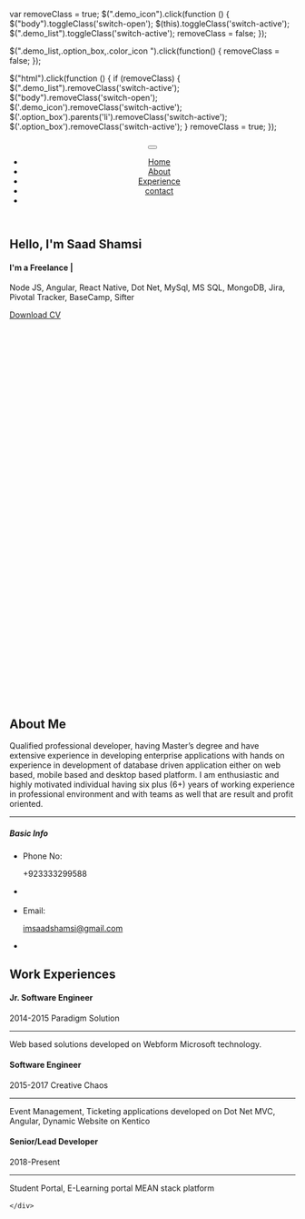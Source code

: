 <html lang="en"><head>
<!-- Meta -->
<meta charset="utf-8">
<meta http-equiv="X-UA-Compatible" content="IE=edge">
<meta content="Saad shamsi" name="author">
<meta name="viewport" content="width=device-width, initial-scale=1">
<meta name="description" content="Creating a professional, modern and sophisticated online resume website is easy with Martyn CV / Resume">
<meta name="keywords" content="CV, resume, card, vcard, online cv, online resume, professional resume, portfolio, one page, bootstrap responsive, creative html template, creative design, parallax, personal">

<!-- SITE TITLE -->
<title>Saad CV - Resume / CV / Portfolio</title>
<!-- Favicon Icon -->
<link rel="shortcut icon" type="image/x-icon" href="assets/images/favicon.png">
<!-- Animation CSS -->
<link rel="stylesheet" href="assets/css/animate.css">
<!-- Latest Bootstrap min CSS -->
<link rel="stylesheet" href="assets/bootstrap/css/bootstrap.min.css">
<!-- Google Font -->
<link href="https://fonts.googleapis.com/css?family=Montserrat:100,100i,200,200i,300,300i,400,400i,500,500i,600,600i,700,700i,800,800i,900,900i" rel="stylesheet">
<link href="https://fonts.googleapis.com/css?family=Roboto:100,100i,300,300i,400,400i,500,500i,700,700i,900,900i" rel="stylesheet">
<!-- Icon Font CSS -->
<link rel="stylesheet" href="assets/css/ionicons.min.css">
<link rel="stylesheet" href="assets/css/themify-icons.css">
<!-- FontAwesome CSS -->
<link rel="stylesheet" href="assets/css/all.min.css">
<!-- Flaticon Font CSS -->
<link rel="stylesheet" href="assets/css/flaticon.css">
<!--- owl carousel CSS-->
<link rel="stylesheet" href="assets/owlcarousel/css/owl.carousel.min.css">
<link rel="stylesheet" href="assets/owlcarousel/css/owl.theme.css">
<link rel="stylesheet" href="assets/owlcarousel/css/owl.theme.default.min.css">
<!-- Magnific Popup CSS -->
<link rel="stylesheet" href="assets/css/magnific-popup.css">
<!-- Scrollbar Css -->
<link rel="stylesheet" href="assets/css/jquery.mCustomScrollbar.min.css">
<!-- Style CSS -->
<link rel="stylesheet" href="assets/css/style.css">
<link rel="stylesheet" href="assets/css/responsive.css">

<!-- <script>
var sc_project=11981757; 
var sc_invisible=1; 
var sc_security="35d2687e"; 
var sc_https=1; 
</script> -->
<script src="https://www.statcounter.com/counter/counter.js" async=""></script>

</head>

<body data-spy="scroll" data-target=".navbar-nav" data-offset="110">
<!--    <div id="demo_content" class="demo_switcher">
 <div class="demo">
	<ul class="list_none">
    	<li><a href="https://1.envato.market/L1kKj" style="background-color:#88C74A" title="Buy Now"><i class="ion-android-cart"></i></a></li>
        <li><a href="javascript:void(0);" class="demo_icon" title="More Templates" style="background-color:#FF1D4D"><i class="ion-android-apps"></i></a></li>
    </ul>
    <div class="demo_list text-center">
    	<h5 class="font_style1">More HTML Template</h5>
    	<ul>	
        	<li><a href="https://bestwebcreator.com/dhyana/" title="Dhyana - Yoga Studio &amp; Meditation"><img src="https://previews.customer.envatousercontent.com/files/268614395/preview.__large_preview.jpg" alt="Dhyana - Yoga Studio &amp; Meditation"><span>Dhyana - Yoga Studio &amp; Meditation</span></a></li>
        	<li><a href="https://bestwebcreator.com/organiq/" target="_blank" title="Organiq - Organic Food HTML Template"><img src="https://previews.customer.envatousercontent.com/files/265515383/Preview.__large_preview.jpg" alt=""><span>Organiq - Organic Food HTML Template</span></a></li>
        	<li><a href="https://bestwebcreator.com/cafebiz/demo/" target="_blank" title="Cafe Biz | Restaurant &amp; Food"><img src="https://previews.customer.envatousercontent.com/files/264286444/Preview.__large_preview.jpg" alt=""><span>Cafe Biz | Restaurant &amp; Food</span></a></li>
        	<li><a href="https://bestwebcreator.com/eduglobal/" target="_blank" title="Eduglobal - LMS Education &amp; Courses"><img src="https://previews.customer.envatousercontent.com/files/264403499/Preview.__large_preview.jpg" alt=""><span>Eduglobal - LMS Education &amp; Courses</span></a></li>
            <li><a href="https://bestwebcreator.com/anger/" target="_blank" title="Anger - Creative Responsive Multi-Purpose"><img src="https://previews.customer.envatousercontent.com/files/262587712/Preview.__large_preview.jpg" alt=""><span>Anger - Creative Responsive Multi-Purpose</span></a></li>
            <li><a href="https://bestwebcreator.com/ATZShop/" target="_blank" title="ATZ Shop - Online Shopping Store"><img src="https://previews.customer.envatousercontent.com/files/258749574/00_Preview-image.__large_preview.jpg" alt=""><span>ATZ Shop - Online Shopping Store</span></a></li>
            <li><a href="https://bestwebcreator.com/cryptocash/" target="_blank" title="Cryptocash – ICO Cryptocurrency &amp; ICO Landing Page HTML5 + Dashboard Template"><img src="https://previews.customer.envatousercontent.com/files/254151235/01_Preview.__large_preview.jpg" alt=""><span>ICO Cryptocurrency Landing Page</span></a></li>
            <li><a href="https://bestwebcreator.com/cryptoking-landing-page/" target="_blank" title="Cryptoking ICO - Bitcoin &amp; ICO Cryptocurrency Landing Page HTML Template"><img src="https://previews.customer.envatousercontent.com/files/249437744/01_Preview.__large_preview.jpg" alt=""><span>Bitcoin &amp; ICO Cryptocurrency Landing Page</span></a></li>
            <li><a href="https://bestwebcreator.com/bitcurrency-demo/" target="_blank" title="Bitcurrency - Bitcoin and Cryptocurrency Landing Page HTML Template"><img src="https://previews.customer.envatousercontent.com/files/245306307/01_Preview.__large_preview.png" alt=""><span>Bitcoin and Cryptocurrency Landing Page</span></a></li>
        </ul>
    </div>
</div> -->
</div></script>

var removeClass = true;
$(".demo_icon").click(function () {
	$("body").toggleClass('switch-open');
	$(this).toggleClass('switch-active');
    $(".demo_list").toggleClass('switch-active');
    removeClass = false;
});

$(".demo_list,.option_box,.color_icon ").click(function() {
    removeClass = false;
});

$("html").click(function () {
    if (removeClass) {
        $(".demo_list").removeClass('switch-active');
		$("body").removeClass('switch-open');
		$('.demo_icon').removeClass('switch-active');
		$('.option_box').parents('li').removeClass('switch-active');
		$('.option_box').removeClass('switch-active');
    }
    removeClass = true;
});
	
</script></div>

<!-- LOADER -->
<div class="preloader" style="display: none;">
    <div class="loader">
		<div class="loader-inner ball-scale">
          <div></div>
          <div></div>
          <div></div>
		</div>
	</div>
</div>
<!-- END LOADER --> 

<!-- START HEADER -->
<header class="header_wrap fixed-top dark_skin hover_menu_style3 transparent-header nav-fixed">
  <div class="container">
    <nav class="navbar navbar-expand-lg"> 
    	<a class="navbar-brand page-scroll" href="#home_section">
        	<!-- <img class="logo_light" src="assets/images/logo_white.png" alt="logo">
            <img class="logo_dark" src="assets/images/logo_dark.png" alt="logo">
            <img class="logo_default" src="assets/images/logo_dark.png" alt="logo"> -->
        </a>
        <button class="navbar-toggler" type="button" data-toggle="collapse" data-target="#navbarSupportedContent" aria-controls="navbarSupportedContent" aria-expanded="false" aria-label="Toggle navigation"> <span class="ion-android-menu"></span> </button>
      	<div class="collapse navbar-collapse justify-content-end" id="navbarSupportedContent">
        	<a class="navbar-brand page-scroll" href="#home_section">
                <!-- <img class="logo_light" src="assets/images/logo_white.png" alt="logo">
                <img class="logo_dark" src="assets/images/logo_dark.png" alt="logo">
                <img class="logo_default" src="assets/images/logo_dark.png" alt="logo"> -->
            </a>
            <ul class="navbar-nav">
                <li>
                    <a class="nav-link page-scroll" href="#home_section">Home</a>
                </li>
                <li>
                    <a class="nav-link page-scroll" href="#about">About</a>
                </li>
                <!-- <li>
                    <a class="nav-link page-scroll" href="#services">Services</a>
                </li>
                <li>
                    <a class="nav-link page-scroll" href="#portfolio">Portfolio</a>
                </li> -->
                <li>
                    <a class="nav-link page-scroll" href="#experience">Experience</a>
                </li>
                <!-- <li>
                    <a class="nav-link page-scroll active" href="#blog">blog</a>
                </li> -->
                <li>
                    <a class="nav-link page-scroll" href="#contact">contact</a>
                </li>
                <li class="dropdown">
                    <!-- <a class="dropdown-toggle nav-link" href="#" data-toggle="dropdown">Pages</a> -->
                    <!-- <div class="dropdown-menu dropdown-reverse">
                        <ul> 
                            <li><a class="dropdown-item nav-link nav_item" href="portfolio-detail-dark.html">portfolio detail dark</a></li>
                            <li><a class="dropdown-item nav-link nav_item" href="portfolio-detail-sidemenu-dark.html">portfolio detail sidemenu dark</a></li>
                            <li><a class="dropdown-item nav-link nav_item" href="portfolio-detail-sidemenu-white.html">portfolio detail sidemenu white</a></li>
                            <li><a class="dropdown-item nav-link nav_item" href="portfolio-detail-white.html">portfolio detail white</a></li>
                            <li><a class="dropdown-item nav-link nav_item" href="blog-detail-dark.html">blog detail dark</a></li>
                            <li><a class="dropdown-item nav-link nav_item" href="blog-detail-sidemenu-dark.html">blog detail sidemenu dark</a></li>
                            <li><a class="dropdown-item nav-link nav_item" href="blog-detail-sidemenu-white.html">blog detail sidemenu white</a></li>
                            <li><a class="dropdown-item nav-link nav_item" href="blog-detail-white.html">blog detail white</a></li>
                        </ul>
                    </div> -->
                </li>
            </ul>
        </div>
    </nav>
  </div>
</header>
<!-- START HEADER --> 

<!-- START SECTION BANNER -->
<section id="home_section" class="banner_section banner_shape">
    <div class="banner_slide_content pb-0">
        <div class="container"><!-- STRART CONTAINER -->
            <div class="row justify-content-between align-items-center">
                <div class="col-xl-6 col-md-7">
                    <div class="banner_content banner_center_content">
                        <h2 class="animation animated fadeInUp" data-animation="fadeInUp" data-animation-delay="0.02s" style="animation-delay: 0.02s; opacity: 1;">Hello, I'm Saad Shamsi</h2>
                        <div id="typed-strings" class="d-none" style="display: none;">
                            <b>Full Stack Developer</b> <b>Technical Writer</b>
                        </div>
                        <h4 class="animation animated fadeInUp" data-animation="fadeInUp" data-animation-delay="0.03s" style="animation-delay: 0.03s; opacity: 1;">I'm a Freelance <span id="typed-text" class="text_default"></span><span class="typed-cursor">|</span></h4>
                        <p class="animation animated fadeInUp" data-animation="fadeInUp" data-animation-delay="0.04s" style="animation-delay: 0.04s; opacity: 1;">Node JS, Angular, React Native, Dot Net, MySql, MS SQL, MongoDB, Jira, Pivotal Tracker, BaseCamp, Sifter</p>
                        <a href="#" class="btn btn-default rounded-0 btn-aylen animation animated fadeInUp" data-animation="fadeInUp" data-animation-delay="0.05s" style="animation-delay: 0.05s; opacity: 1;">Download CV</a>
                    </div>
                </div>
                <div class="col-xl-5 col-md-5">
                	<div style="width: 445px;height: 669px;" class="banner_img animation animated fadeInUp" data-animation="fadeInUp" data-animation-delay="0.02s" style="animation-delay: 0.02s; opacity: 1;">
                    	<!-- <img src="assets/images/my_image.png" alt="my_image"> -->
                    </div>
                </div>
            </div>
        </div><!-- END CONTAINER-->
    </div>
    <!-- <div class="social_banner social_vertical">
    	<ul class="list_none social_icons text-center">
            <li><a href="#" class="sc_facebook"><i class="ion-social-facebook"></i></a></li>
            <li><a href="#" class="sc_twitter"><i class="ion-social-twitter"></i></a></li>
            <li><a href="#" class="sc_google"><i class="ion-social-googleplus"></i></a></li>
            <li><a href="#" class="sc_youtube"><i class="ion-social-youtube-outline"></i></a></li>
            <li><a href="#" class="sc_instagram"><i class="ion-social-instagram-outline"></i></a></li>
        </ul>
    </div> -->
</section>
<!-- END SECTION BANNER --> 

<!-- START SECTION ABOUT US -->
<section id="about">
    <div class="container">
        <div class="row">
                <div class="col-md-4">
                	<!-- <div class="about_img animation animated fadeInUp" data-animation="fadeInUp" data-animation-delay="0.02s" style="animation-delay: 0.02s; opacity: 1;">
                    	<img src="assets/images/about_img.png" alt="about_img">
                    </div> -->
                </div>
                <div class="col-md-8">
                	<div class="about_info animation animated fadeInUp" data-animation="fadeInUp" data-animation-delay="0.02s" style="animation-delay: 0.02s; opacity: 1;">
                        <div class="heading_s1 mb-3"> 
                          <h2>About Me</h2>
                        </div>
                        <p>Qualified professional developer, having Master’s degree and have extensive experience in developing enterprise applications 
                            with hands on experience in development of database driven application either on web based, mobile based and desktop based platform. 
                            I am enthusiastic and highly motivated individual having six plus (6+) years of working experience in professional environment and 
                            with teams as well that are result and profit oriented.</p>
                        <!-- <p>All the Lorem Ipsum generators on the Internet tend to repeat predefined chunks as necessary.Iipsum dolor sit amet consectetur adipiscing elitllus blandit massa enim.</p> -->
                        <hr>
                        <div class="heading_s1 mb-4"> 
                            <h5>Basic Info</h5>
                        </div>
                        <ul class="profile_info list_none" style="
                        display: block;
                    ">
                            <!-- <li>
                                <span class="title">Date of birth:</span>
                                <p>20 August 1990</p>
                            </li> -->
                            <li>
                                <span class="title">Phone No:</span>
                                <p>+923333299588</p>
                            </li>
                            <li></li>
                            <br>
                            <li>
                                <span class="title">Email:</span>
                                <p><a href="mailto:imsaadshamsi@gmail.com">imsaadshamsi@gmail.com</a></p>
                            </li>
                            <li></li>
                            <!-- <li>
                                <span class="title">Address:</span>
                                <p> 123 Street, Old Trafford, London </p>
                            </li> -->
                            <!-- <li>
                                <span class="title">Website:</span>
                                <p> www.mywebsite.com </p>
                            </li> -->
                            <!-- <li>
                                <span class="title">Freelance:</span>
                                <p>Available</p>
                            </li> -->
                        </ul>
                    </div>
                </div>
            </div>
    </div>
</section>
<!-- END SECTION ABOUT US -->

<!-- START SECTION SERVICES -->
<section id="services" class="bg_gray" style="display: none;">
	<div class="container">
    	<div class="row justify-content-center">
        	<div class="col-xl-6 col-lg-7 col-md-9 text-center">
            	<div class="heading_s1 animation text-center animated fadeInUp" data-animation="fadeInUp" data-animation-delay="0.02s" style="animation-delay: 0.02s; opacity: 1;">
                	<h2>Awesome Services</h2>
                </div>
                 <p class="animation animated fadeInUp" data-animation="fadeInUp" data-animation-delay="0.03s" style="animation-delay: 0.03s; opacity: 1;">Lorem ipsum dolor sit amet, consectetur adipiscing elit. Phasellus blandit massa enim. Nullam id varius nunc id varius nunc.</p>
            </div>
        </div>
        <div class="row animation animated fadeInUp" data-animation="fadeInUp" data-animation-delay="0.04s" style="animation-delay: 0.04s; opacity: 1;">
        	<div class="col-lg-4 col-sm-6 text-center">
            	<div class="icon_box icon_box_style_1">
                    <div class="box_icon mb-3">	
                        <i class="ti-image"></i>
                    </div>
                    <div class="icon_box_content">
                        <h5>Graphic Design</h5>
                        <p>There are many variations of passages of Lorem Ipsum available, but the majority have suffered alteration</p>
                    </div>
                </div>
            </div>
            <div class="col-lg-4 col-sm-6 text-center">
            	<div class="icon_box icon_box_style_1">
                    <div class="box_icon mb-3">	
                        <i class="ti-video-camera"></i>
                    </div>
                    <div class="icon_box_content">
                        <h5>Digital Marketing</h5>
                        <p>There are many variations of passages of Lorem Ipsum available, but the majority have suffered alteration</p>
                    </div>
                </div>
            </div>
            <div class="col-lg-4 col-sm-6 text-center">
            	<div class="icon_box icon_box_style_1">
                    <div class="box_icon mb-3">	
                        <i class="ti-crown"></i>
                    </div>
                    <div class="icon_box_content">
                        <h5>Branding</h5>
                        <p>There are many variations of passages of Lorem Ipsum available, but the majority have suffered alteration</p>
                    </div>
                 </div>
            </div>
        	<div class="col-lg-4 col-sm-6 text-center">
            	<div class="icon_box icon_box_style_1">
                    <div class="box_icon mb-3">	
                        <i class="ti-light-bulb"></i>
                    </div>
                    <div class="icon_box_content">
                        <h5>Development</h5>
                        <p>There are many variations of passages of Lorem Ipsum available, but the majority have suffered alteration</p>
                    </div>
                </div>
            </div>
            <div class="col-lg-4 col-sm-6 text-center">
            	<div class="icon_box icon_box_style_1">
                    <div class="box_icon mb-3">	
                        <i class="ti-mobile"></i>
                    </div>
                    <div class="icon_box_content">
                        <h5>Mobile Application</h5>
                        <p>There are many variations of passages of Lorem Ipsum available, but the majority have suffered alteration</p>
                    </div>
                </div>
            </div>
            <div class="col-lg-4 col-sm-6 text-center">
            	<div class="icon_box icon_box_style_1">
                    <div class="box_icon mb-3">	
						<i class="ti-camera"></i>
                    </div>
                    <div class="icon_box_content">
                        <h5>Photography</h5>
                        <p>There are many variations of passages of Lorem Ipsum available, but the majority have suffered alteration</p>
                    </div>
                </div>
            </div>
        </div>
    </div>
</section>
<!-- END SECTION SERVICES -->

<!-- START SECTION PORTFOLIO -->
<section id="portfolio" class="pb_70" style="display: none;">
    <div class="container">
    	<div class="row justify-content-center">
            <div class="col-xl-6 col-lg-7 col-md-9 text-center">
                <div class="heading_s1 animation animated fadeInUp" data-animation="fadeInUp" data-animation-delay="0.02s" style="animation-delay: 0.02s; opacity: 1;">
                    <h2>My Portfolio</h2>
                </div>
                <p class="animation animated fadeInUp" data-animation="fadeInUp" data-animation-delay="0.03s" style="animation-delay: 0.03s; opacity: 1;">Lorem ipsum dolor sit amet, consectetur adipiscing elit. Phasellus blandit massa enim. Nullam id varius nunc id varius nunc.</p>
            </div>
        </div>
        <div class="row">
            <div class="col-12">
                <div class="cleafix small_divider"></div>
            </div>
        </div>
        <div class="row mb-4 mb-md-5">
            <div class="col-md-12 text-center">
                <ul class="list_none grid_filter filter_tab2 animation animated fadeInUp" data-animation="fadeInUp" data-animation-delay="0.04s" style="animation-delay: 0.04s; opacity: 1;">
                    <li><a href="#" class="current" data-filter="*">all</a></li>
                    <li><a href="#" data-filter=".brands">Branding</a></li>
                    <li><a href="#" data-filter=".web-design">Web Design</a></li>
                    <li><a href="#" data-filter=".development">Development</a></li>
                </ul>
            </div>
        </div>
        <div class="row">
            <div class="col-md-12">
                <ul class="grid_container gutter_medium work_col3 portfolio_gallery portfolio_style2 animation animated fadeInUp" data-animation="fadeInUp" data-animation-delay="0.04s" style="animation-delay: 0.04s; opacity: 1; position: relative; height: 526.625px;">
                	<li class="grid-sizer"></li>
                    <!-- START PORTFOLIO ITEM -->
                    <li class="grid_item web-design" style="position: absolute; left: 0%; top: 0px;">
                        <div class="portfolio_item" data-tilt="">
                            <a href="#" class="image_link">
                                <img src="assets/images/portfolio_item_small1.jpg" alt="image">
                            </a>
                                <div class="portfolio_content">
                                    <div class="link_container">
                                        <a href="assets/images/portfolio_item1.jpg" class="image_popup"><i class="ion-image"></i></a>
                                        <a href="portfolio-detail-white.html"><i class="ion-plus"></i></a>
                                    </div>
                                    <h5><a href="portfolio-detail-white.html">Branded Products</a></h5>
                                    <p>Web Design</p>
                              </div>
                        </div>
                    </li>
                    <!-- END PORTFOLIO ITEM -->
                    <!-- START PORTFOLIO ITEM -->
                    <li class="grid_item brands web-design development" style="position: absolute; left: 33.3292%; top: 0px;">
                        <div class="portfolio_item" data-tilt="">
                            <a href="#" class="image_link">
                                <img src="assets/images/portfolio_item_small2.jpg" alt="image">
                            </a>
                                <div class="portfolio_content">
                                    <div class="link_container">
                                        <a href="assets/images/portfolio_item2.jpg" class="image_popup"><i class="ion-image"></i></a>
                                        <a href="portfolio-detail-white.html"><i class="ion-plus"></i></a>
                                    </div>
                                    <h5><a href="portfolio-detail-white.html">Visiting Card</a></h5>
                                    <p>Branding, Web Design, Development</p>
                              </div>
                        </div>
                    </li>
                    <!-- END PORTFOLIO ITEM -->
                    <!-- START PORTFOLIO ITEM -->
                    <li class="grid_item brands web-design" style="position: absolute; left: 66.6584%; top: 0px;">
                        <div class="portfolio_item" data-tilt="">
                        	<div class="carousel_slider owl-carousel owl-theme dots_white owl-loaded owl-drag" data-autoplay="true" data-loop="false" data-animate-in="fadeIn" data-animate-out="fadeOut" data-autoplay-timeout="3000" data-items="1">
                                
                                
                         	<div class="owl-stage-outer"><div class="owl-stage" style="transform: translate3d(-350px, 0px, 0px); transition: all 0s ease 0s; width: 700px;"><div class="owl-item" style="width: 350px;"><a href="#" class="image_link">
                                    <img src="assets/images/portfolio_item_small3.jpg" alt="image">
                                </a></div><div class="owl-item active" style="width: 350px;"><a href="#" class="image_link">
                                    <img src="assets/images/portfolio_item_small4.jpg" alt="image">
                                </a></div></div></div><div class="owl-nav disabled"><div class="owl-prev"><i class="ion-ios-arrow-back"></i></div><div class="owl-next"><i class="ion-ios-arrow-forward"></i></div></div><div class="owl-dots"><div class="owl-dot"><span></span></div><div class="owl-dot active"><span></span></div></div></div>
                                <div class="portfolio_content">
                                    <div class="link_container">
                                        <a href="assets/images/portfolio_item3.jpg" class="image_popup"><i class="ion-images"></i></a>
                                        <a href="assets/images/portfolio_item4.jpg" class="image_popup d-none"></a>
                                        <a href="portfolio-detail-white.html"><i class="ion-plus"></i></a>
                                    </div>
                                    <h5><a href="portfolio-detail-white.html">Coffee Cup Mockup</a></h5>
                                    <p>Branding, Web Design</p>
                              </div>
                        </div>
                    </li>
                    <!-- END PORTFOLIO ITEM -->
                    <!-- START PORTFOLIO ITEM -->
                    <li class="grid_item brands development" style="position: absolute; left: 0%; top: 263.328px;">
                        <div class="portfolio_item" data-tilt="">
                            <a href="#" class="image_link">
                                <img src="assets/images/portfolio_item_small5.jpg" alt="image">
                            </a>
                                <div class="portfolio_content">
                                    <div class="link_container">
                                        <a href="assets/images/portfolio_item5.jpg" class="image_popup"><i class="ion-image"></i></a>
                                        <a href="portfolio-detail-white.html"><i class="ion-plus"></i></a>
                                    </div>
                                    <h5><a href="portfolio-detail-white.html">Letter Design</a></h5>
                                    <p>Branding, Development</p>
                              </div>
                        </div>
                    </li>
                    <!-- END PORTFOLIO ITEM -->
                    <!-- START PORTFOLIO ITEM -->
                    <li class="grid_item brands web-design development" style="position: absolute; left: 33.3292%; top: 263.328px;">
                        <div class="portfolio_item" data-tilt="">
                            <a href="#" class="image_link">
                                <img src="assets/images/portfolio_item_small6.jpg" alt="image">
                            </a>
                                <div class="portfolio_content">
                                    <div class="link_container">
                                        <a href="assets/images/portfolio_item6.jpg" class="image_popup"><i class="ion-image"></i></a>
                                        <a href="portfolio-detail-white.html"><i class="ion-plus"></i></a>
                                    </div>
                                    <h5><a href="portfolio-detail-white.html">Branding Cap</a></h5>
                                    <p>Branding, Web Design, Development</p>
                              </div>
                        </div>
                    </li>
                    <!-- END PORTFOLIO ITEM -->
                    <!-- START PORTFOLIO ITEM -->
                    <li class="grid_item brands web-design development" style="position: absolute; left: 66.6584%; top: 263.328px;">
                        <div class="portfolio_item" data-tilt="">
                            <a href="#" class="image_link">
                                <img src="assets/images/portfolio_item_small7.jpg" alt="image">
                            </a>
                                <div class="portfolio_content">
                                    <div class="link_container">
                                        <a href="assets/images/portfolio_item7.jpg" class="image_popup"><i class="ion-image"></i></a>
                                        <a href="portfolio-detail-white.html"><i class="ion-plus"></i></a>
                                    </div>
                                    <h5><a href="portfolio-detail-white.html">Branding Cream</a></h5>
                                    <p>Branding, Web Design, Development</p>
                              </div>
                        </div>
                    </li>
                    <!-- END PORTFOLIO ITEM -->
                </ul>
            </div>
        </div>
    </div>
</section>
<!-- END SECTION PORTFOLIO -->

<!-- START SECTION COUNTER --> 
<section class="counter_wrap bg_gray" style="display: none;">
    <div class="container">
        <div class="row">
            <div class="col-lg-3 col-md-3 col-6">
                <div class="box_counter counter_dark text-center animation animated fadeInUp" data-animation="fadeInUp" data-animation-delay="0.02s" style="animation-delay: 0.02s; opacity: 1;">
                    <i class="flaticon-briefing"></i>
                    <h3 class="counter_text"><span class="counter">800</span>+</h3>
                    <p>Projects Completed</p>
                </div>
            </div>
            <div class="col-lg-3 col-md-3 col-6">
                <div class="box_counter counter_dark text-center animation animated fadeInUp" data-animation="fadeInUp" data-animation-delay="0.03s" style="animation-delay: 0.03s; opacity: 1;">
                    <i class="flaticon-laugh"></i>
                    <h3 class="counter_text"><span class="counter">524</span></h3>
                    <p>Happy Clients</p>
                </div>
            </div>
            <div class="col-lg-3 col-md-3 col-6">
                <div class="box_counter counter_dark text-center animation animated fadeInUp" data-animation="fadeInUp" data-animation-delay="0.04s" style="animation-delay: 0.04s; opacity: 1;">
                    <i class="flaticon-coffee-cup"></i>
                    <h3 class="counter_text"><span class="counter">654</span></h3>
                    <p>Cup Of Tea</p>
                </div>
            </div>
            <div class="col-lg-3 col-md-3 col-6">
                <div class="box_counter counter_dark text-center animation animated fadeInUp" data-animation="fadeInUp" data-animation-delay="0.05s" style="animation-delay: 0.05s; opacity: 1;">
                    <i class="flaticon-trophy"></i>
                    <h3 class="counter_text"><span class="counter">225</span></h3>
                    <p>Awards Won</p>
                </div>
            </div>
        </div>
    </div>
</section>
<!-- END SECTION COUNTER -->

<!-- START WORK EXPERIENCES -->
<section id="experience">
	<div class="container">
    	<div class="row justify-content-center">
        	<div class="col-xl-6 col-lg-7 col-md-9 text-center">
            	<div class="heading_s1 animation animated fadeInUp" data-animation="fadeInUp" data-animation-delay="0.02s" style="animation-delay: 0.02s; opacity: 1;">
                	<h2>Work Experiences</h2>
                </div>
                <!-- <p class="animation animated fadeInUp" data-animation="fadeInUp" data-animation-delay="0.03s" style="animation-delay: 0.03s; opacity: 1;">Lorem ipsum dolor sit amet, consectetur adipiscing elit. Phasellus blandit massa enim. Nullam id varius nunc id varius nunc.</p> -->
            </div>
        </div>
        <div class="row animation animated fadeInUp" data-animation="fadeInUp" data-animation-delay="0.04s" style="animation-delay: 0.04s; opacity: 1;">
            <div class="col-lg-4 col-sm-6">
                <div class="icon_box icon_box_style_2">
                    <div class="icon_box_content">
                        <h4>Jr. Software Engineer</h4>
                        <p><span class="text_default">2014-2015</span> Paradigm Solution</p>
                        <hr>
                        <p>Web based solutions developed on Webform Microsoft technology.</p>
                    </div>
                </div>
            </div>
            <div class="col-lg-4 col-sm-6">
                <div class="icon_box icon_box_style_2">
                    <div class="icon_box_content">
                        <h4>Software Engineer</h4>
                        <p><span class="text_default">2015-2017</span> Creative Chaos</p>
                        <hr>
                        <p>Event Management, Ticketing applications developed on Dot Net MVC, Angular, Dynamic Website on Kentico</p>
                    </div>
                </div>
            </div>
            <div class="col-lg-4 col-sm-6">
                <div class="icon_box icon_box_style_2">
                    <div class="icon_box_content">
                        <h4>Senior/Lead Developer</h4>
                        <p><span class="text_default">2018-Present</span> </p>
                        <hr>
                        <p>Student Portal, E-Learning portal MEAN stack platform</p>
                    </div>
                </div>
            </div>
        </div>
        
    </div>
</section>
<!-- END WORK EXPERIENCES -->

<!-- START SECTION TESTIMONIAL -->
<section class="bg_gray" style="display: none;">	
	<div class="container">
    	<div class="row justify-content-center">
        	<div class="col-xl-6 col-lg-7 col-md-9 text-center">
            	<div class="heading_s1 animation animated fadeInUp" data-animation="fadeInUp" data-animation-delay="0.02s" style="animation-delay: 0.02s; opacity: 1;">	
                	<h2>Clients Testimonials</h2>
                </div>
                <p class="animation animated fadeInUp" data-animation="fadeInUp" data-animation-delay="0.03s" style="animation-delay: 0.03s; opacity: 1;">Lorem ipsum dolor sit amet, consectetur adipiscing elit. Phasellus blandit massa enim. Nullam id varius nunc id varius nunc.</p>
                <div class="cleafix small_divider"></div>
            </div>
        </div>
        <div class="row justify-content-center">
        	<div class="col-md-12 animation animated fadeInUp" data-animation="fadeInUp" data-animation-delay="0.04s" style="animation-delay: 0.04s; opacity: 1;">
            	<div class="carousel_slider testimonial_style1 owl-carousel owl-theme owl-loaded owl-drag" data-margin="20" data-dots="false" data-loop="true" data-autoplay="true" data-responsive="{&quot;0&quot;:{&quot;items&quot;: &quot;1&quot;}, &quot;768&quot;:{&quot;items&quot;: &quot;2&quot;}, &quot;1199&quot;:{&quot;items&quot;: &quot;3&quot;}}">
                	
                    
                    
                    
                <div class="owl-stage-outer"><div class="owl-stage" style="transform: translate3d(-1506px, 0px, 0px); transition: all 0.25s ease 0s; width: 3767px;"><div class="owl-item cloned" style="width: 356.667px; margin-right: 20px;"><div class="item">
                    	<div class="testimonial_box">
                        	<div class="testimonial_user">
                                <div class="testimonial_img">
                                    <img src="assets/images/client_img2.jpg" alt="client">
                                </div>
                                <div class="client_info">
                                    <h6>Alden Smith</h6>
                                    <span>Creative Designer</span>
                                </div>
                            </div>
                            <div class="testi_meta">
                                <p>Sed ut perspiciatis unde omnis iste natus error sit voluptatem accusantium doloremque laudantium, quaeillo inventore veritatis et quasi architecto explicabo.</p>
                            </div>
                        </div>
                    </div></div><div class="owl-item cloned" style="width: 356.667px; margin-right: 20px;"><div class="item">
                    	<div class="testimonial_box">
                        	<div class="testimonial_user">
                                <div class="testimonial_img">
                                    <img src="assets/images/client_img3.jpg" alt="client">
                                </div>
                                <div class="client_info">
                                    <h6>Daisy Lana</h6>
                                    <span>Creative Director</span>
                                </div>
                            </div>
                            <div class="testi_meta">
                            	<p>Sed ut perspiciatis unde omnis iste natus error sit voluptatem accusantium doloremque laudantium, quaeillo inventore veritatis et quasi architecto explicabo.</p>
                            </div>
                        </div>
                    </div></div><div class="owl-item cloned" style="width: 356.667px; margin-right: 20px;"><div class="item">
                    	<div class="testimonial_box">
                        	<div class="testimonial_user">
                                <div class="testimonial_img">
                                    <img src="assets/images/client_img4.jpg" alt="client">
                                </div>
                                <div class="client_info">
                                    <h6>Helena Amos</h6>
                                    <span>Creative Designer</span>
                                </div>
                            </div>
                            <div class="testi_meta">
                            	<p>Sed ut perspiciatis unde omnis iste natus error sit voluptatem accusantium doloremque laudantium, quaeillo inventore veritatis et quasi architecto explicabo.</p>
                            </div>
                        </div>
                    </div></div><div class="owl-item" style="width: 356.667px; margin-right: 20px;"><div class="item">
                    	<div class="testimonial_box">
                        	<div class="testimonial_user">
                                <div class="testimonial_img">
                                    <img src="assets/images/client_img1.jpg" alt="client">
                                </div>
                                <div class="client_info">
                                    <h6>Lissa Castro</h6>
                                    <span>Developer</span>
                                </div>
                            </div>
                            <div class="testi_meta">
                            	<p>Sed ut perspiciatis unde omnis iste natus error sit voluptatem accusantium doloremque laudantium, quaeillo inventore veritatis et quasi architecto explicabo.</p>
                            </div>
                        </div>
                    </div></div><div class="owl-item active" style="width: 356.667px; margin-right: 20px;"><div class="item">
                    	<div class="testimonial_box">
                        	<div class="testimonial_user">
                                <div class="testimonial_img">
                                    <img src="assets/images/client_img2.jpg" alt="client">
                                </div>
                                <div class="client_info">
                                    <h6>Alden Smith</h6>
                                    <span>Creative Designer</span>
                                </div>
                            </div>
                            <div class="testi_meta">
                                <p>Sed ut perspiciatis unde omnis iste natus error sit voluptatem accusantium doloremque laudantium, quaeillo inventore veritatis et quasi architecto explicabo.</p>
                            </div>
                        </div>
                    </div></div><div class="owl-item active" style="width: 356.667px; margin-right: 20px;"><div class="item">
                    	<div class="testimonial_box">
                        	<div class="testimonial_user">
                                <div class="testimonial_img">
                                    <img src="assets/images/client_img3.jpg" alt="client">
                                </div>
                                <div class="client_info">
                                    <h6>Daisy Lana</h6>
                                    <span>Creative Director</span>
                                </div>
                            </div>
                            <div class="testi_meta">
                            	<p>Sed ut perspiciatis unde omnis iste natus error sit voluptatem accusantium doloremque laudantium, quaeillo inventore veritatis et quasi architecto explicabo.</p>
                            </div>
                        </div>
                    </div></div><div class="owl-item active" style="width: 356.667px; margin-right: 20px;"><div class="item">
                    	<div class="testimonial_box">
                        	<div class="testimonial_user">
                                <div class="testimonial_img">
                                    <img src="assets/images/client_img4.jpg" alt="client">
                                </div>
                                <div class="client_info">
                                    <h6>Helena Amos</h6>
                                    <span>Creative Designer</span>
                                </div>
                            </div>
                            <div class="testi_meta">
                            	<p>Sed ut perspiciatis unde omnis iste natus error sit voluptatem accusantium doloremque laudantium, quaeillo inventore veritatis et quasi architecto explicabo.</p>
                            </div>
                        </div>
                    </div></div><div class="owl-item cloned" style="width: 356.667px; margin-right: 20px;"><div class="item">
                    	<div class="testimonial_box">
                        	<div class="testimonial_user">
                                <div class="testimonial_img">
                                    <img src="assets/images/client_img1.jpg" alt="client">
                                </div>
                                <div class="client_info">
                                    <h6>Lissa Castro</h6>
                                    <span>Developer</span>
                                </div>
                            </div>
                            <div class="testi_meta">
                            	<p>Sed ut perspiciatis unde omnis iste natus error sit voluptatem accusantium doloremque laudantium, quaeillo inventore veritatis et quasi architecto explicabo.</p>
                            </div>
                        </div>
                    </div></div><div class="owl-item cloned" style="width: 356.667px; margin-right: 20px;"><div class="item">
                    	<div class="testimonial_box">
                        	<div class="testimonial_user">
                                <div class="testimonial_img">
                                    <img src="assets/images/client_img2.jpg" alt="client">
                                </div>
                                <div class="client_info">
                                    <h6>Alden Smith</h6>
                                    <span>Creative Designer</span>
                                </div>
                            </div>
                            <div class="testi_meta">
                                <p>Sed ut perspiciatis unde omnis iste natus error sit voluptatem accusantium doloremque laudantium, quaeillo inventore veritatis et quasi architecto explicabo.</p>
                            </div>
                        </div>
                    </div></div><div class="owl-item cloned" style="width: 356.667px; margin-right: 20px;"><div class="item">
                    	<div class="testimonial_box">
                        	<div class="testimonial_user">
                                <div class="testimonial_img">
                                    <img src="assets/images/client_img3.jpg" alt="client">
                                </div>
                                <div class="client_info">
                                    <h6>Daisy Lana</h6>
                                    <span>Creative Director</span>
                                </div>
                            </div>
                            <div class="testi_meta">
                            	<p>Sed ut perspiciatis unde omnis iste natus error sit voluptatem accusantium doloremque laudantium, quaeillo inventore veritatis et quasi architecto explicabo.</p>
                            </div>
                        </div>
                    </div></div></div></div><div class="owl-nav disabled"><div class="owl-prev"><i class="ion-ios-arrow-back"></i></div><div class="owl-next"><i class="ion-ios-arrow-forward"></i></div></div><div class="owl-dots disabled"></div></div>
            </div>
        </div>
    </div>
</section>
<!-- END SECTION TESTIMONIAL -->

<!-- START SECTION BLOG -->
<section id="blog" class="pb_20" style="display: none;">
	<div class="container">
    	<div class="row justify-content-center">
        	<div class="col-xl-6 col-lg-7 col-md-9 text-center">
            	<div class="heading_s1 animation animated fadeInUp" data-animation="fadeInUp" data-animation-delay="0.02s" style="animation-delay: 0.02s; opacity: 1;">
                	<h2>My Letest Blog</h2>
                </div>
                <p class="animation animated fadeInUp" data-animation="fadeInUp" data-animation-delay="0.03s" style="animation-delay: 0.03s; opacity: 1;">Lorem ipsum dolor sit amet, consectetur adipiscing elit. Phasellus blandit massa enim. Nullam id varius nunc id varius nunc.</p>
            </div>
        </div>
        <div class="row">
        	<div class="col-12">
            	<div class="clearfix small_divider"></div>
            </div>
        </div>
        <div class="row justify-content-center animation animated fadeInUp" data-animation="fadeInUp" data-animation-delay="0.04s" style="animation-delay: 0.04s; opacity: 1;">
        	<div class="col-lg-4 col-md-6">
            	<div class="blog_post">
                	<div class="blog_img">
                        <a href="blog-detail-white.html">
                            <img src="assets/images/blog_small_img1.jpg" alt="blog_small_img1">
                        </a>
                    </div>
                    <div class="blog_content">
                    	<div class="blog_text">
                        	<div class="post_category"><a href="#">UI/UX Design</a></div>
                            <h5 class="blog_title"><a href="blog-detail-white.html">Look Up At The Innovative Ways Team Work </a></h5>
                            <ul class="list_none blog_meta">
                                <li><a href="#"><i class="ion-calendar"></i>April 14, 2018</a></li>
                                <li><a href="#"><i class="ion-chatboxes"></i>2 Comment</a></li>
                        	</ul>
                            <p>If you are going to use a passage of Lorem Ipsum, you need to be sure there isn't anything embarrassing hidden in the middle of text</p>
                            <a href="blog-detail-white.html" class="read_more">Read More</a>
                        </div>
                    </div>
                </div>
            </div>
            <div class="col-lg-4 col-md-6">
            	<div class="blog_post">
                	<div class="blog_img">
                        <a href="blog-detail-white.html">
                            <img src="assets/images/blog_small_img2.jpg" alt="blog_small_img2">
                        </a>
                    </div>
                    <div class="blog_content">
                    	<div class="blog_text">
                        	<div class="post_category"><a href="#">Branding</a></div>
                            <h5 class="blog_title"><a href="blog-detail-white.html">How To Create A Website For Your Business?</a></h5>
                            <ul class="list_none blog_meta">
                                <li><a href="#"><i class="ion-calendar"></i>April 14, 2018</a></li>
                                <li><a href="#"><i class="ion-chatboxes"></i>2 Comment</a></li>
                        	</ul>
                            <p>Ipsum generators on the Internet tend to repeat predefined chunks as necessary, making this the first true generator on the Internet.</p>
                            <a href="blog-detail-white.html" class="read_more">Read More</a>
                        </div>
                    </div>
                </div>
            </div>
            <div class="col-lg-4 col-md-6">
            	<div class="blog_post">
                	<div class="blog_img">
                        <a href="blog-detail-white.html">
                            <img src="assets/images/blog_small_img3.jpg" alt="blog_small_img3">
                        </a>
                    </div>
                    <div class="blog_content">
                    	<div class="blog_text">
                        	<div class="post_category"><a href="#">Developing</a></div>
                            <h5 class="blog_title"><a href="blog-detail-white.html">How To Perfect You Get Free expensive Directories</a></h5>
                            <ul class="list_none blog_meta">
                                <li><a href="#"><i class="ion-calendar"></i>April 14, 2018</a></li>
                                <li><a href="#"><i class="ion-chatboxes"></i>2 Comment</a></li>
                        	</ul>
                            <p>It uses a dictionary of over combined with a handful of model sentence structures, to generate Lorem Ipsum which looks reasonable</p>
                            <a href="blog-detail-white.html" class="read_more">Read More</a>
                        </div>
                    </div>
                </div>
            </div>
        </div>
    </div>
</section>
<!-- END SECTION BLOG -->

<!-- START SECTION CONTACT -->
<section id="contact" class="small_pt">
	<div class="container">
    	<div class="row">
        	<div class="col-12">
            	<div class="heading_s1 animation" data-animation="fadeInUp" data-animation-delay="0.02s" style="animation-delay: 0.02s; opacity: 0;">
                	<h2>Contact Me</h2>
                </div>
            </div>
        </div>
    	<div class="row">
        	<div class="col-md-6">
            	<div class="field_form form_style3 animation" data-animation="fadeInUp" data-animation-delay="0.02s" style="animation-delay: 0.02s; opacity: 0;">
                    <form method="post" name="enq">
                    <div class="row">
                        <div class="form-group col-12">
                            <input required="required" placeholder="Enter Name *" id="first-name" class="form-control" name="name" type="text">
                         </div>
                        <div class="form-group col-12">
                            <input required="required" placeholder="Enter Email *" id="email" class="form-control" name="email" type="email">
                        </div>
                        <div class="form-group col-12">
                            <input placeholder="Enter Subject" id="subject" class="form-control" name="subject" type="text">
                        </div>
                        <div class="form-group col-lg-12">
                            <textarea required="required" placeholder="Message *" id="description" class="form-control" name="message" rows="5"></textarea>
                        </div>
                        <div class="col-lg-12">
                            <button type="submit" title="Submit Your Message!" class="btn btn-default rounded-0 btn-aylen" id="submitButton" name="submit" value="Submit">Submit</button>
                        </div>
                        <div class="col-lg-12 text-center">
                            <div id="alert-msg" class="alert-msg text-center"></div>
                        </div>
                    </div>
                </form>		
                </div>
            </div>
            <div class="col-md-6">
            	<div style="display: none;" class="contact_map mt-4 mt-md-0 animation" data-animation="fadeInUp" data-animation-delay="0.03s" style="animation-delay: 0.03s; opacity: 0;">
                    <iframe src="https://www.google.com/maps/embed?pb=!1m18!1m12!1m3!1d193229.77301255226!2d-74.05531241936525!3d40.823236500441624!2m3!1f0!2f0!3f0!3m2!1i1024!2i768!4f13.1!3m3!1m2!1s0x89c2f613438663b5%3A0xce20073c8862af08!2sW+123rd+St%2C+New+York%2C+NY%2C+USA!5e0!3m2!1sen!2sin!4v1533565007513" allowfullscreen=""></iframe>
                </div>
            </div>
        </div>
    </div>
</section>
<!-- START SECTION CONTACT -->

<!-- START FOOTER SECTION --> 
<footer class="bg_gray" style="display: none;">
	<div class="top_footer">
        <div class="container">
            <div class="row">
                <div class="col-12 text-center">
                	<div class="footer_logo">
                    	<a href="index.html"><img alt="logo" src="assets/images/logo_dark.png"></a>
                    </div>
                    <h6 class="widget_title pt-3">Subscribe Our Newsletter</h6>
                    <div class="newsletter_form newslattter_small">
                        <form>
                        	<div class="outline_input-black"> 
                            <input type="text" required="" placeholder="Enter Email Address">
                            </div>
                            <button type="submit" title="Subscribe" class="btn btn-default rounded-0 btn-aylen" name="submit" value="Submit">
                            	subscribe
                            </button>
                        </form>
                    </div>
                    <ul class="list_none social_icons pt-4">
                    	<li><a href="#" class="sc_facebook"><i class="ion-social-facebook"></i></a></li>
                        <li><a href="#" class="sc_twitter"><i class="ion-social-twitter"></i></a></li>
                        <li><a href="#" class="sc_google"><i class="ion-social-googleplus"></i></a></li>
                        <li><a href="#" class="sc_youtube"><i class="ion-social-youtube-outline"></i></a></li>
                        <li><a href="#" class="sc_instagram"><i class="ion-social-instagram-outline"></i></a></li>
                    </ul>
                </div>
            </div>
        </div>
    </div>
    <div class="container" style="display: none;">
        <div class="row">
            <div class="col-12">
                <div class="bottom_footer border-top">
                    <div class="row">
                        <div class="col-12">
                            <p class="copyright m-0 text-center">© 2019 All Rights Reserved By <a href="#" class="text_default">Bestwebcreator</a></p>
                        </div>
                    </div>
                </div>
            </div>
        </div>
    </div>
</footer>
<!-- END FOOTER SECTION --> 

<a href="#" class="scrollup" style=""><i class="ion-ios-arrow-up"></i></a> 

<!-- Latest jQuery --> 
<script src="assets/js/jquery-1.12.4.min.js"></script> 
<!-- jquery-ui --> 
<script src="assets/js/jquery-ui.js"></script>
<!-- popper min js --> 
<script src="assets/js/popper.min.js"></script>
<!-- Latest compiled and minified Bootstrap --> 
<script src="assets/bootstrap/js/bootstrap.min.js"></script> 
<!-- owl-carousel min js  --> 
<script src="assets/owlcarousel/js/owl.carousel.min.js"></script> 
<!-- magnific-popup min js  --> 
<script src="assets/js/magnific-popup.min.js"></script> 
<!-- waypoints min js  --> 
<script src="assets/js/waypoints.min.js"></script> 
<!-- parallax js  --> 
<script src="assets/js/parallax.js"></script> 
<!-- countdown js  --> 
<script src="assets/js/jquery.countdown.min.js"></script> 
<!-- jquery.counterup.min js --> 
<script src="assets/js/jquery.counterup.min.js"></script>
<!-- imagesloaded js -->
<script src="assets/js/imagesloaded.pkgd.min.js"></script>
<!-- isotope min js --> 
<script src="assets/js/isotope.min.js"></script>
<!-- vanilla-tilt.babel.min js -->
<script src="assets/js/vanilla-tilt.babel.min.js"></script> 
<!-- typed.min js --> 
<script src="assets/js/typed.min.js"></script>
<!-- typed text js --> 
<script src="assets/js/typed-text.js"></script>
<!-- mCustomScrollbar.concat.min js -->
<script src="assets/js/jquery.mCustomScrollbar.concat.min.js"></script>
<!-- scripts js --> 
<script src="assets/js/scripts.js"></script>


<style type="text/css" data-typed-js-css="true">
        .typed-cursor{
          opacity: 1;
        }
        .typed-cursor.typed-cursor--blink{
          animation: typedjsBlink 0.7s infinite;
          -webkit-animation: typedjsBlink 0.7s infinite;
                  animation: typedjsBlink 0.7s infinite;
        }
        @keyframes typedjsBlink{
          50% { opacity: 0.0; }
        }
        @-webkit-keyframes typedjsBlink{
          0% { opacity: 1; }
          50% { opacity: 0.0; }
          100% { opacity: 1; }
        }
      </style></body></html>
